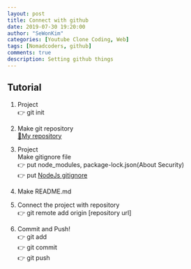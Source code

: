 ```yaml
---
layout: post
title: Connect with github
date: 2019-07-30 19:20:00
author: "SeWonKim"
categories: [Youtube Clone Coding, Web]
tags: [Nomadcoders, github]
comments: true
description: Setting github things
---
```



## Tutorial
1. Project         
👉 git init 

2. Make git repository           
[🔗My repository](https://github.com/Siromom/metube.git)

3. Project       
Make gitignore file         
👉 put node_modules, package-lock.json(About Security)               
👉 put [NodeJs gitignore](https://github.com/github/gitignore/blob/master/Node.gitignore)

4. Make README.md

5. Connect the project with repository             
👉 git remote add origin [repository url]

6. Commit and Push!             
👉 git add     
👉 git commit     
👉 git push     
